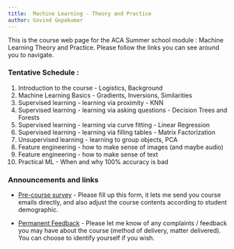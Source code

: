 ```yaml
---
title:	Machine Learning - Theory and Practice
author: Govind Gopakumar
---
```


This is the course web page for the ACA Summer school module : Machine Learning
Theory and Practice. Please follow the links you can see around you to navigate.


### Tentative Schedule  : 

1. Introduction to the course - Logistics, Background
2. Machine Learning Basics - Gradients, Inversions, Similarities
3. Supervised learning - learning via proximity - KNN
3. Supervised learning - learning via asking questions - Decision Trees and Forests
4. Supervised learning - learning via curve fitting - Linear Regression
5. Supervised learning - learning via filling tables - Matrix Factorization
7. Unsupervised learning - learning to group objects, PCA
8. Feature engineering - how to make sense of images (and maybe audio)
9. Feature engineering - how to make sense of text
10. Practical ML - When and why 100% accuracy is bad

### Announcements and links


- [Pre-course survey](http://www.goo.gl/2hZlzo) - Please fill up this form, it lets me send
you course emails directly, and also adjust the course contents according to 
student demographic.

- [Permanent Feedback](http://www.goo.gl/6o9sC8) - Please let me know of any complaints / feedback you may
have about the course (method of delivery, matter delivered). You can choose to
identify yourself if you wish.
